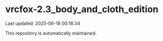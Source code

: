 # vrcfox-2.3_body_and_cloth_edition

Last updated: 2025-06-18 00:18:34

This repository is automatically maintained.
